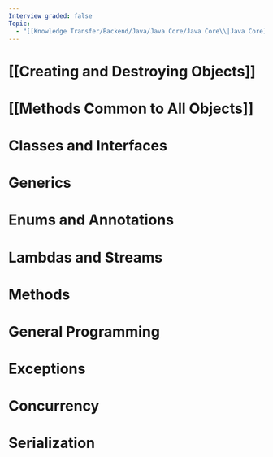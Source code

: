 ```yaml
---
Interview graded: false
Topic:
  - "[[Knowledge Transfer/Backend/Java/Java Core/Java Core\\|Java Core]]"
---
```

# [[Creating and Destroying Objects]]
# [[Methods Common to All Objects]]

# Classes and Interfaces
# Generics
# Enums and Annotations
# Lambdas and Streams 
# Methods 
# General Programming
# Exceptions 
# Concurrency
# Serialization